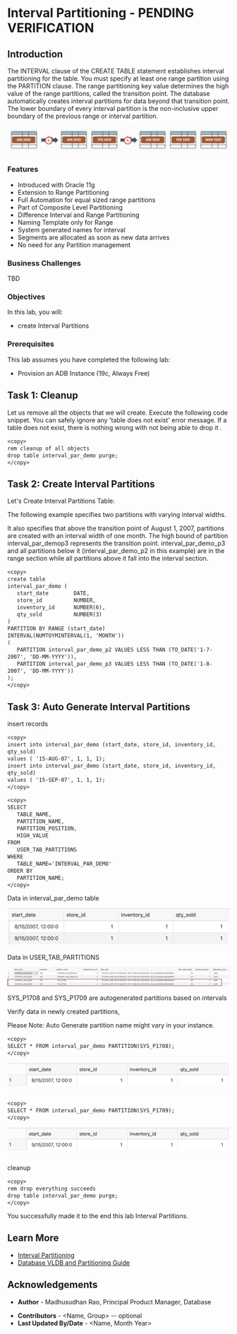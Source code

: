 # Interval Partitioning - PENDING VERIFICATION

## Introduction
 The INTERVAL clause of the CREATE TABLE statement establishes interval partitioning for the table. You must specify at least one range partition using the PARTITION clause. The range partitioning key value determines the high value of the range partitions, called the transition point. The database automatically creates interval partitions for data beyond that transition point. The lower boundary of every interval partition is the non-inclusive upper boundary of the previous range or interval partition.

 ![Image alt text](images/lab02_01.png "List Partition")

### Features

*	Introduced with Oracle 11g
*	Extension to Range Partitioning
*	Full Automation for equal sized range partitions
*	Part of Composite Level Partitioning 
*	Difference Interval and Range Partitioning
*	Naming Template only for Range
*	System generated names for interval
*	Segments are allocated as soon as new data arrives
*	No need for any Partition management

### Business Challenges 

TBD 
 
### Objectives
 
In this lab, you will:
* create Interval Partitions

### Prerequisites
This lab assumes you have completed the following lab:

- Provision an ADB Instance (19c, Always Free)

## Task 1: Cleanup

Let us remove all the objects that we will create. Execute the following code snippet. You can safely ignore any 'table does not exist' error message. If a table does not exist, there is nothing wrong with not being able to drop it  .

```
<copy>
rem cleanup of all objects
drop table interval_par_demo purge; 
</copy>
```
 
## Task 2: Create Interval Partitions

Let's Create Interval Partitions Table:

The following example specifies two partitions with varying interval widths. 

It also specifies that above the transition point of August 1, 2007, partitions are created with an interval width of one month. The high bound of partition interval\_par\_demop3 represents the transition point. interval\_par\_demo\_p3 and all partitions below it (interval\_par\_demo\_p2 in this example) are in the range section while all partitions above it fall into the interval section.
 
```
<copy>
create table  
interval_par_demo (  
   start_date        DATE, 
   store_id          NUMBER, 
   inventory_id      NUMBER(6), 
   qty_sold          NUMBER(3) 
)  
PARTITION BY RANGE (start_date)  
INTERVAL(NUMTOYMINTERVAL(1, 'MONTH'))  
(   
   PARTITION interval_par_demo_p2 VALUES LESS THAN (TO_DATE('1-7-2007', 'DD-MM-YYYY')), 
   PARTITION interval_par_demo_p3 VALUES LESS THAN (TO_DATE('1-8-2007', 'DD-MM-YYYY'))  
);
</copy>
```

## Task 3: Auto Generate Interval Partitions


insert records
```
<copy>
insert into interval_par_demo (start_date, store_id, inventory_id, qty_sold)  
values ( '15-AUG-07', 1, 1, 1); 
insert into interval_par_demo (start_date, store_id, inventory_id, qty_sold)  
values ( '15-SEP-07', 1, 1, 1);
</copy>
```  

```
<copy>
SELECT  
   TABLE_NAME,  
   PARTITION_NAME,  
   PARTITION_POSITION,  
   HIGH_VALUE 
FROM  
   USER_TAB_PARTITIONS  
WHERE  
   TABLE_NAME='INTERVAL_PAR_DEMO' 
ORDER BY  
   PARTITION_NAME;
</copy>
```

Data in  interval\_par\_demo  table 

![Image alt text](images/lab2_01.png "interval_par_demo Data")

Data in  USER\_TAB\_PARTITIONS 

![Image alt text](images/lab2_04.png "USER_TAB_PARTITIONS Data")

SYS\_P1708 and SYS\_P1709 are autogenerated partitions based on intervals

Verify data in newly created partitions, 

Please Note: Auto Generate partition name might vary in your instance.

```
<copy> 
SELECT * FROM interval_par_demo PARTITION(SYS_P1708);
</copy>
```
![Image alt text](images/lab2_05.png "SYS_P1708 Data")

```
<copy> 
SELECT * FROM interval_par_demo PARTITION(SYS_P1709);
</copy>
```
![Image alt text](images/lab2_06.png "SYS_P1709 Data")
 
cleanup 
```
<copy>
rem drop everything succeeds
drop table interval_par_demo purge;
</copy>
```
 

You successfully made it to the end this lab Interval Partitions.    

## Learn More

* [Interval Partitioning](https://livesql.oracle.com/apex/livesql/file/content_O2Q47KN64Y8T46UK19XX43LYR.html)
* [Database VLDB and Partitioning Guide](https://docs.oracle.com/en/database/oracle/oracle-database/21/vldbg/partition-create-tables-indexes.html)

## Acknowledgements
- **Author** - Madhusudhan Rao, Principal Product Manager, Database
* **Contributors** -  <Name, Group> -- optional
* **Last Updated By/Date** - <Name, Month Year>
